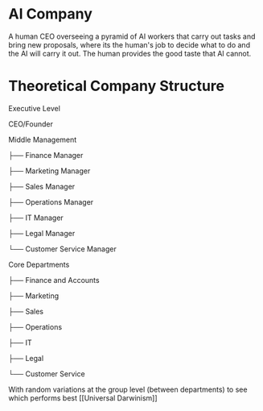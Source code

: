 
# AI Company

A human CEO overseeing a pyramid of AI workers that carry out tasks and bring new proposals, where its the human's job to decide what to do and the AI will carry it out. The human provides the good taste that AI cannot.

# Theoretical Company Structure

Executive Level

CEO/Founder


Middle Management

├── Finance Manager

├── Marketing Manager

├── Sales Manager

├── Operations Manager

├── IT Manager

├── Legal Manager

└── Customer Service Manager


Core Departments

├── Finance and Accounts

├── Marketing

├── Sales

├── Operations

├── IT

├── Legal

└── Customer Service



With random variations at the group level (between departments) to see which performs best [[Universal Darwinism]]